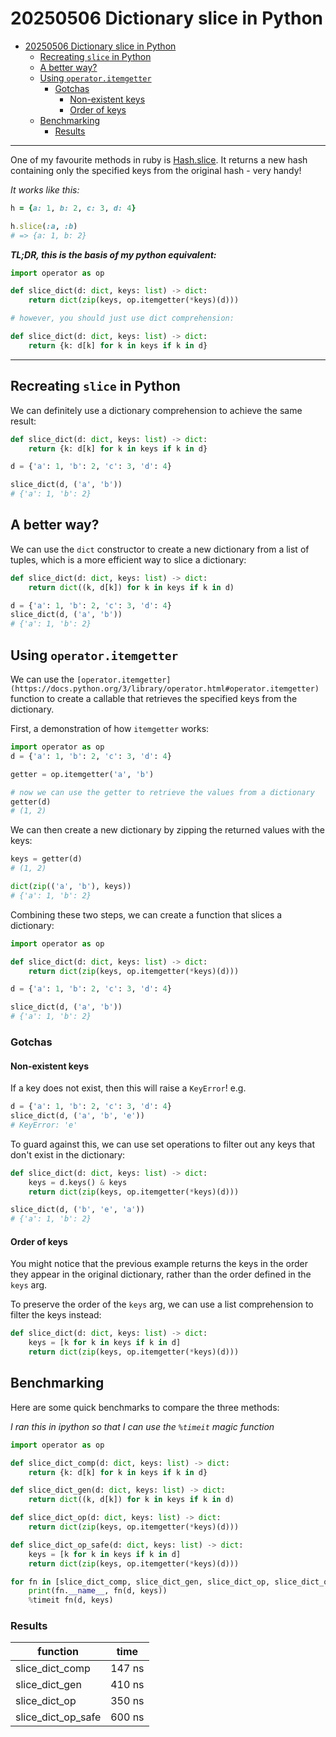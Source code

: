 # 20250506 Dictionary slice in Python

- [20250506 Dictionary slice in Python](#20250506-dictionary-slice-in-python)
  - [Recreating `slice` in Python](#recreating-slice-in-python)
  - [A better way?](#a-better-way)
  - [Using `operator.itemgetter`](#using-operatoritemgetter)
    - [Gotchas](#gotchas)
      - [Non-existent keys](#non-existent-keys)
      - [Order of keys](#order-of-keys)
  - [Benchmarking](#benchmarking)
    - [Results](#results)

---

One of my favourite methods in ruby is [Hash.slice](https://ruby-doc.org/core-3.1.0/Hash.html). It returns a new hash containing only the specified keys from the original hash - very handy!

*It works like this:*

```ruby
h = {a: 1, b: 2, c: 3, d: 4}

h.slice(:a, :b)
# => {a: 1, b: 2}
```

***TL;DR, this is the basis of my python equivalent:***

```python
import operator as op

def slice_dict(d: dict, keys: list) -> dict:
    return dict(zip(keys, op.itemgetter(*keys)(d)))

# however, you should just use dict comprehension:

def slice_dict(d: dict, keys: list) -> dict:
    return {k: d[k] for k in keys if k in d}
```

---

## Recreating `slice` in Python

We can definitely use a dictionary comprehension to achieve the same result:

```python
def slice_dict(d: dict, keys: list) -> dict:
    return {k: d[k] for k in keys if k in d}
```

```python
d = {'a': 1, 'b': 2, 'c': 3, 'd': 4}

slice_dict(d, ('a', 'b'))
# {'a': 1, 'b': 2}
```

## A better way?

We can use the `dict` constructor to create a new dictionary from a list of tuples, which is a more efficient way to slice a dictionary:

```python
def slice_dict(d: dict, keys: list) -> dict:
    return dict((k, d[k]) for k in keys if k in d)
```

```python
d = {'a': 1, 'b': 2, 'c': 3, 'd': 4}
slice_dict(d, ('a', 'b'))
# {'a': 1, 'b': 2}
```

## Using `operator.itemgetter`

We can use the `[operator.itemgetter](https://docs.python.org/3/library/operator.html#operator.itemgetter)` function to create a callable that retrieves the specified keys from the dictionary.

First, a demonstration of how `itemgetter` works:

```python
import operator as op
d = {'a': 1, 'b': 2, 'c': 3, 'd': 4}

getter = op.itemgetter('a', 'b')

# now we can use the getter to retrieve the values from a dictionary
getter(d)
# (1, 2)
```

We can then create a new dictionary by zipping the returned values with the keys:

```python
keys = getter(d)
# (1, 2)

dict(zip(('a', 'b'), keys))
# {'a': 1, 'b': 2}
```

Combining these two steps, we can create a function that slices a dictionary:

```python
import operator as op

def slice_dict(d: dict, keys: list) -> dict:
    return dict(zip(keys, op.itemgetter(*keys)(d)))
```

```python
d = {'a': 1, 'b': 2, 'c': 3, 'd': 4}

slice_dict(d, ('a', 'b'))
# {'a': 1, 'b': 2}
```

### Gotchas

#### Non-existent keys

If a key does not exist, then this will raise a `KeyError`! e.g.

```python
d = {'a': 1, 'b': 2, 'c': 3, 'd': 4}
slice_dict(d, ('a', 'b', 'e'))
# KeyError: 'e'
```

To guard against this, we can use set operations to filter out any keys that don't exist in the dictionary:

```python
def slice_dict(d: dict, keys: list) -> dict:
    keys = d.keys() & keys
    return dict(zip(keys, op.itemgetter(*keys)(d)))

slice_dict(d, ('b', 'e', 'a'))
# {'a': 1, 'b': 2}
```

#### Order of keys

You might notice that the previous example returns the keys in the order they appear in the original dictionary, rather than the order defined in the `keys` arg.

To preserve the order of the `keys` arg, we can use a list comprehension to filter the keys instead:

```python
def slice_dict(d: dict, keys: list) -> dict:
    keys = [k for k in keys if k in d]
    return dict(zip(keys, op.itemgetter(*keys)(d)))
```

## Benchmarking

Here are some quick benchmarks to compare the three methods:

*I ran this in ipython so that I can use the `%timeit` magic function*

```python
import operator as op

def slice_dict_comp(d: dict, keys: list) -> dict:
    return {k: d[k] for k in keys if k in d}

def slice_dict_gen(d: dict, keys: list) -> dict:
    return dict((k, d[k]) for k in keys if k in d)

def slice_dict_op(d: dict, keys: list) -> dict:
    return dict(zip(keys, op.itemgetter(*keys)(d)))

def slice_dict_op_safe(d: dict, keys: list) -> dict:
    keys = [k for k in keys if k in d]
    return dict(zip(keys, op.itemgetter(*keys)(d)))

for fn in [slice_dict_comp, slice_dict_gen, slice_dict_op, slice_dict_op_safe]:
    print(fn.__name__, fn(d, keys))
    %timeit fn(d, keys)
```

### Results

| function          | time    |
| ----------------- | ------- |
| slice_dict_comp   | 147 ns  |
| slice_dict_gen    | 410 ns  |
| slice_dict_op     | 350 ns  |
| slice_dict_op_safe | 600 ns  |